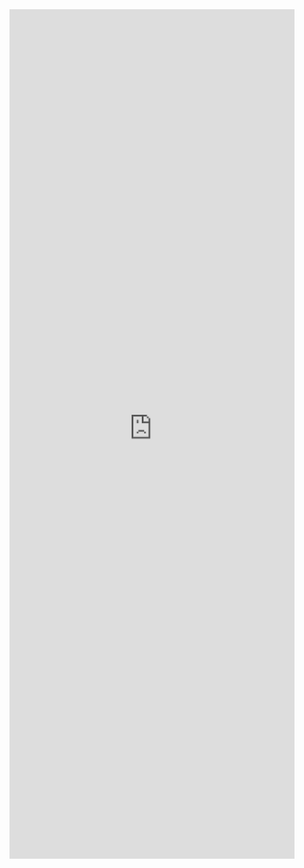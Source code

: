 <iframe title='DetailsList Compact Example' src='https://fabricweb.z5.web.core.windows.net/pr-deploy-site/refs/pull/9333/merge/fabric-website-resources/dist/index.html#/examples/detailslist/compact?docsExample=true' frameborder='no' width='100%' height='1500'>